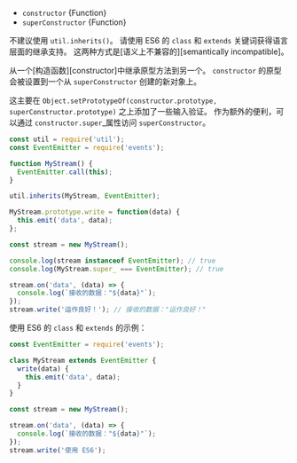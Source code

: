 <!-- YAML
added: v0.3.0
changes:
  - version: v5.0.0
    pr-url: https://github.com/nodejs/node/pull/3455
    description: The `constructor` parameter can refer to an ES6 class now.
-->

* `constructor` {Function}
* `superConstructor` {Function}

不建议使用 `util.inherits()`。
请使用 ES6 的 `class` 和 `extends` 关键词获得语言层面的继承支持。
这两种方式是[语义上不兼容的][semantically incompatible]。

从一个[构造函数][constructor]中继承原型方法到另一个。
`constructor` 的原型会被设置到一个从 `superConstructor` 创建的新对象上。

这主要在 `Object.setPrototypeOf(constructor.prototype, superConstructor.prototype)` 之上添加了一些输入验证。 
作为额外的便利，可以通过 `constructor.super`_属性访问 `superConstructor`。

```js
const util = require('util');
const EventEmitter = require('events');

function MyStream() {
  EventEmitter.call(this);
}

util.inherits(MyStream, EventEmitter);

MyStream.prototype.write = function(data) {
  this.emit('data', data);
};

const stream = new MyStream();

console.log(stream instanceof EventEmitter); // true
console.log(MyStream.super_ === EventEmitter); // true

stream.on('data', (data) => {
  console.log(`接收的数据："${data}"`);
});
stream.write('运作良好！'); // 接收的数据："运作良好！"
```

使用 ES6 的 `class` 和 `extends` 的示例：

```js
const EventEmitter = require('events');

class MyStream extends EventEmitter {
  write(data) {
    this.emit('data', data);
  }
}

const stream = new MyStream();

stream.on('data', (data) => {
  console.log(`接收的数据："${data}"`);
});
stream.write('使用 ES6');
```

